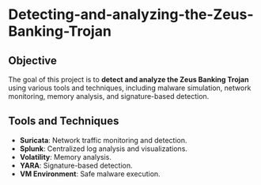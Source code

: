 # Detecting-and-analyzing-the-Zeus-Banking-Trojan
## **Objective**
The goal of this project is to **detect and analyze the Zeus Banking Trojan** using various tools and techniques, including malware simulation, network monitoring, memory analysis, and signature-based detection.

## **Tools and Techniques**
- **Suricata**: Network traffic monitoring and detection.
- **Splunk**: Centralized log analysis and visualizations.
- **Volatility**: Memory analysis.
- **YARA**: Signature-based detection.
- **VM Environment**: Safe malware execution.
